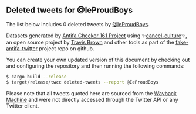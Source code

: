 ## Deleted tweets for @IeProudBoys

The list below includes 0 deleted tweets by
[@IeProudBoys](https://twitter.com/@IeProudBoys).



Datasets generated by [Antifa Checker 161 Project](https://twitter.com/antifacheck161) using ✨[cancel-culture](https://github.com/travisbrown/cancel-culture)✨, an open source project by 
[Travis Brown](https://twitter.com/travisbrown) and other tools as part of the 
[fake-antifa-twitter](https://github.com/antifacheck161/fake-antifa-twitter) project repo on github.

You can create your own updated version of this document by checking out and configuring the
repository and then running the following commands:

```bash
$ cargo build --release
$ target/release/twcc deleted-tweets --report @IeProudBoys
```

Please note that all tweets quoted here are sourced from the
[Wayback Machine](https://web.archive.org) and were not directly accessed through the Twitter API or
any Twitter client.


